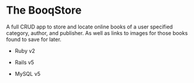 # The BooqStore

A full CRUD app to store and locate online books of a user specified category, author, and publisher. As well as links to images for those books found to save for later.

* Ruby v2

* Rails v5

* MySQL v5
